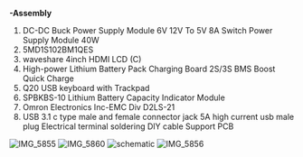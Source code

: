 <p><strong>-Assembly</strong></p>
<ol>
<li>DC-DC Buck Power Supply Module 6V 12V To 5V 8A Switch Power Supply Module 40W</li>
<li>5MD1S102BM1QES</li>
<li>waveshare 4inch HDMI LCD (C)</li>
<li>High-power Lithium Battery Pack Charging Board 2S/3S BMS Boost Quick Charge</li>
<li>Q20 USB keyboard with Trackpad</li>
<li>SPBKBS-10 Lithium Battery Capacity Indicator Module</li>
<li>Omron Electronics Inc-EMC Div D2LS-21</li>
<li>USB 3.1 c type male and female connector jack 5A high current usb male plug Electrical terminal soldering DIY cable Support PCB</li>
</ol>

![IMG_5855](https://github.com/user-attachments/assets/b0bed29e-439f-475a-95b4-247ee1b2e3cd)
![IMG_5860](https://github.com/user-attachments/assets/76726add-8e7a-4442-9b27-86444f2d039b)
![schematic](https://github.com/user-attachments/assets/779654ab-303b-4426-8790-ae5f096df982)
![IMG_5856](https://github.com/user-attachments/assets/e071e89a-66f3-4570-8c53-6bedf421c6fe)
